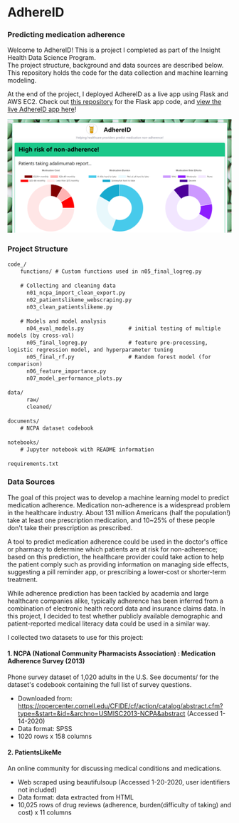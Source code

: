   # AdhereID  
### Predicting medication adherence

Welcome to AdhereID!  This is a project I completed as part of the Insight Health Data Science Program.  
The project structure, background and data sources are described below.  This repository holds the code for the data collection and machine learning modeling.      
    
At the end of the project, I deployed AdhereID as a live app using Flask and AWS EC2.  Check out [this repository](https://github.com/mcglynnk/AdhereID_app) for the Flask app code, and [view the live AdhereID app here](http://adhere-id.com/)!
    
![AdhereID_screenshot](Capture.PNG)      
    
### Project Structure    
```
code_/   
    functions/ # Custom functions used in n05_final_logreg.py

    # Collecting and cleaning data
      n01_ncpa_import_clean_export.py
      n02_patientslikeme_webscraping.py
      n03_clean_patientslikeme.py

    # Models and model analysis
      n04_eval_models.py              # initial testing of multiple models (by cross-val)
      n05_final_logreg.py             # feature pre-processing, logistic regression model, and hyperparameter tuning
      n05_final_rf.py                 # Random forest model (for comparison)
      n06_feature_importance.py
      n07_model_performance_plots.py

data/
      raw/
      cleaned/

documents/
    # NCPA dataset codebook

notebooks/
    # Jupyter notebook with README information

requirements.txt
```  


### Data Sources

The goal of this project was to develop a machine learning model to predict medication adherence.  Medication non-adherence is a widespread problem in the healthcare industry. About 131 million Americans (half the population!) take at least one prescription medication, and 10~25% of these people don't take their prescription as prescribed.  
   
A tool to predict medication adherence could be used in the doctor's office or pharmacy to determine which patients are at risk for non-adherence; based on this prediction, the healthcare provider could take action to help the patient comply such as providing information on managing side effects, suggesting a pill reminder app, or prescribing a lower-cost or shorter-term treatment.
    
While adherence prediction has been tackled by academia and large healthcare companies alike, typically adherence has been inferred from a combination of electronic health record data and insurance claims data.  In this project, I decided to test whether publicly available demographic and patient-reported medical literacy data could be used in a similar way.
    
I collected two datasets to use for this project:

#### 1.  NCPA (National Community Pharmacists Association) : Medication Adherence Survey (2013)
Phone survey dataset of 1,020 adults in the U.S. See documents/ for the dataset's codebook containing the full list of survey questions.    
- Downloaded from: https://ropercenter.cornell.edu/CFIDE/cf/action/catalog/abstract.cfm?type=&start=&id=&archno=USMISC2013-NCPA&abstract (Accessed 1-14-2020)
- Data format: SPSS
- 1020 rows x 158 columns

#### 2.  PatientsLikeMe
An online community for discussing medical conditions and medications.  
- Web scraped using beautifulsoup (Accessed 1-20-2020, user identifiers not included)
- Data format: data extracted from HTML
- 10,025 rows of drug reviews (adherence, burden(difficulty of taking) and cost) x 11 columns


